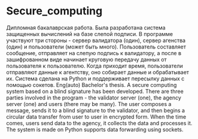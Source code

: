 # Secure_computing
Дипломная бакалаврская работа.
Была разработана система защищенных вычислений на базе слепой подписи. В программе 
участвуют три стороны - сервер валидатора (один), сервер агенства (один) и 
пользователи (может быть много). Пользователь составляет сообщение, отправляет на 
слепую подпись к валидатору, а после в зашифрованном виде начинает круговую передачу 
данных от пользователя к пользователю. Когда приходит время, пользователи отправляют 
данные к агентству, оно собирает данные и обрабатывает их. Система сделана на 
Python и поддерживает пересылку данных с помощью сокетов.
Eng(auto)
Bachelor's thesis.
A secure computing system based on a blind signature has been developed. 
There are three parties involved in the program - the validator server (one), the agency server (one) and
users (there may be many). The user composes a message, sends it to
a blind signature to the validator, and then begins a circular
data transfer from user to user in encrypted form. When the time comes, users send
data to the agency, it collects the data and processes it. The system is made on 
Python supports data forwarding using sockets.
